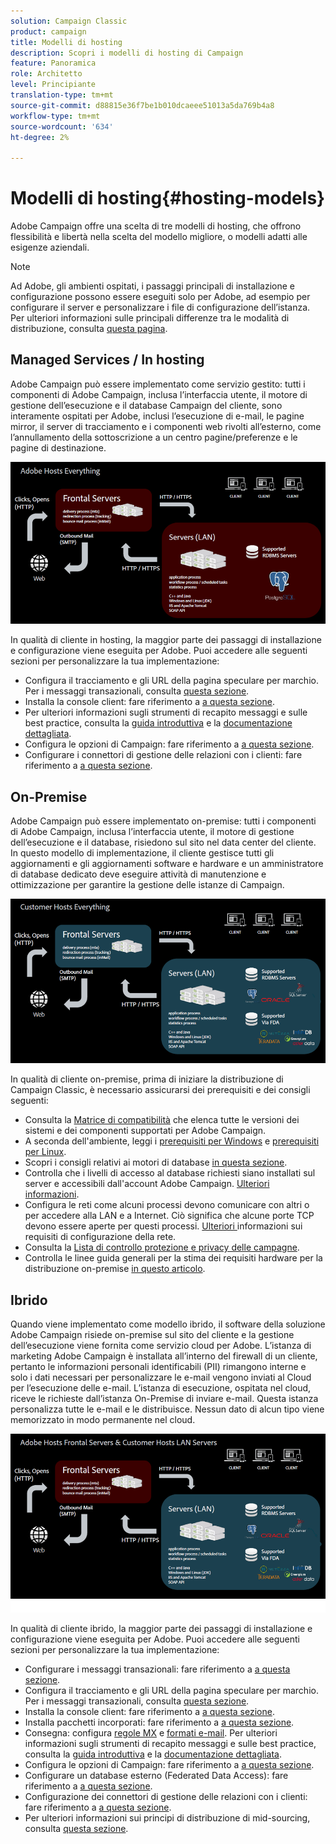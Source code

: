 ```yaml
---
solution: Campaign Classic
product: campaign
title: Modelli di hosting
description: Scopri i modelli di hosting di Campaign
feature: Panoramica
role: Architetto
level: Principiante
translation-type: tm+mt
source-git-commit: d88815e36f7be1b010dcaeee51013a5da769b4a8
workflow-type: tm+mt
source-wordcount: '634'
ht-degree: 2%

---
```



# Modelli di hosting{#hosting-models}

Adobe Campaign offre una scelta di tre modelli di hosting, che offrono flessibilità e libertà nella scelta del modello migliore, o modelli adatti alle esigenze aziendali.

>[!NOTE]
>
>Ad Adobe, gli ambienti ospitati, i passaggi principali di installazione e configurazione possono essere eseguiti solo per Adobe, ad esempio per configurare il server e personalizzare i file di configurazione dell’istanza. Per ulteriori informazioni sulle principali differenze tra le modalità di distribuzione, consulta [questa pagina](../../installation/using/capability-matrix.md).

## Managed Services / In hosting

Adobe Campaign può essere implementato come servizio gestito: tutti i componenti di Adobe Campaign, inclusa l’interfaccia utente, il motore di gestione dell’esecuzione e il database Campaign del cliente, sono interamente ospitati per Adobe, inclusi l’esecuzione di e-mail, le pagine mirror, il server di tracciamento e i componenti web rivolti all’esterno, come l’annullamento della sottoscrizione a un centro pagine/preferenze e le pagine di destinazione.

![](assets/deployment_hosted.png)

In qualità di cliente in hosting, la maggior parte dei passaggi di installazione e configurazione viene eseguita per Adobe. Puoi accedere alle seguenti sezioni per personalizzare la tua implementazione:

* Configura il tracciamento e gli URL della pagina speculare per marchio. Per i messaggi transazionali, consulta [questa sezione](../../message-center/using/configuring-multibranding.md).
* Installa la console client: fare riferimento a [a questa sezione](../../installation/using/installing-the-client-console.md).
* Per ulteriori informazioni sugli strumenti di recapito messaggi e sulle best practice, consulta la [guida introduttiva](../../delivery/using/deliverability-key-points.md) e la [documentazione dettagliata](../../delivery/using/about-deliverability.md).
* Configura le opzioni di Campaign: fare riferimento a [a questa sezione](../../installation/using/configuring-campaign-options.md).
* Configurare i connettori di gestione delle relazioni con i clienti: fare riferimento a [a questa sezione](../../platform/using/crm-connectors.md).

## On-Premise

Adobe Campaign può essere implementato on-premise: tutti i componenti di Adobe Campaign, inclusa l’interfaccia utente, il motore di gestione dell’esecuzione e il database, risiedono sul sito nel data center del cliente. In questo modello di implementazione, il cliente gestisce tutti gli aggiornamenti e gli aggiornamenti software e hardware e un amministratore di database dedicato deve eseguire attività di manutenzione e ottimizzazione per garantire la gestione delle istanze di Campaign.

![](assets/deployment_onpremise.png)

In qualità di cliente on-premise, prima di iniziare la distribuzione di Campaign Classic, è necessario assicurarsi dei prerequisiti e dei consigli seguenti:

* Consulta la [Matrice di compatibilità](../../rn/using/compatibility-matrix.md) che elenca tutte le versioni dei sistemi e dei componenti supportati per Adobe Campaign.
* A seconda dell&#39;ambiente, leggi i [prerequisiti per Windows](../../installation/using/prerequisites-of-campaign-installation-in-windows.md) e [prerequisiti per Linux](../../installation/using/prerequisites-of-campaign-installation-in-linux.md).
* Scopri i consigli relativi ai motori di database [in questa sezione](../../installation/using/database.md).
* Controlla che i livelli di accesso al database richiesti siano installati sul server e accessibili dall&#39;account Adobe Campaign. [Ulteriori informazioni](../../installation/using/application-server.md).
* Configura le reti come alcuni processi devono comunicare con altri o per accedere alla LAN e a Internet. Ciò significa che alcune porte TCP devono essere aperte per questi processi. [Ulteriori ](../../installation/using/network-configuration.md) informazioni sui requisiti di configurazione della rete.
* Consulta la [Lista di controllo protezione e privacy delle campagne](https://helpx.adobe.com/it/campaign/kb/acc-security.html).
* Controlla le linee guida generali per la stima dei requisiti hardware per la distribuzione on-premise [in questo articolo](https://helpx.adobe.com/it/campaign/kb/hardware-sizing-guide.html).

## Ibrido

Quando viene implementato come modello ibrido, il software della soluzione Adobe Campaign risiede on-premise sul sito del cliente e la gestione dell’esecuzione viene fornita come servizio cloud per Adobe. L’istanza di marketing Adobe Campaign è installata all’interno del firewall di un cliente, pertanto le informazioni personali identificabili (PII) rimangono interne e solo i dati necessari per personalizzare le e-mail vengono inviati al Cloud per l’esecuzione delle e-mail. L’istanza di esecuzione, ospitata nel cloud, riceve le richieste dall’istanza On-Premise di inviare e-mail. Questa istanza personalizza tutte le e-mail e le distribuisce. Nessun dato di alcun tipo viene memorizzato in modo permanente nel cloud.

![](assets/deployment_hybrid.png)

In qualità di cliente ibrido, la maggior parte dei passaggi di installazione e configurazione viene eseguita per Adobe. Puoi accedere alle seguenti sezioni per personalizzare la tua implementazione:

* Configurare i messaggi transazionali: fare riferimento a [a questa sezione](../../message-center/using/transactional-messaging-architecture.md).
* Configura il tracciamento e gli URL della pagina speculare per marchio. Per i messaggi transazionali, consulta [questa sezione](../../message-center/using/configuring-multibranding.md).
* Installa la console client: fare riferimento a [a questa sezione](../../installation/using/installing-the-client-console.md).
* Installa pacchetti incorporati: fare riferimento a [a questa sezione](../../installation/using/installing-campaign-standard-packages.md).
* Consegna: configura [regole MX](../../installation/using/email-deliverability.md#mx-configuration) e [formati e-mail](../../installation/using/email-deliverability.md#managing-email-formats). Per ulteriori informazioni sugli strumenti di recapito messaggi e sulle best practice, consulta la [guida introduttiva](../../delivery/using/deliverability-key-points.md) e la [documentazione dettagliata](../../delivery/using/about-deliverability.md).
* Configura le opzioni di Campaign: fare riferimento a [a questa sezione](../../installation/using/configuring-campaign-options.md).
* Configurare un database esterno (Federated Data Access): fare riferimento a [a questa sezione](../../installation/using/about-fda.md).
* Configurazione dei connettori di gestione delle relazioni con i clienti: fare riferimento a [a questa sezione](../../platform/using/crm-connectors.md).
* Per ulteriori informazioni sui principi di distribuzione di mid-sourcing, consulta [questa sezione](../../installation/using/mid-sourcing-deployment.md).
